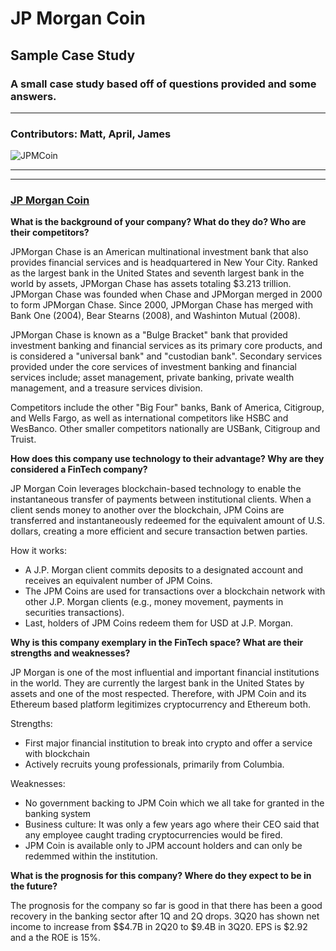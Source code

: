 # JP Morgan Coin
## Sample Case Study 
### A small case study based off of questions provided and some answers.

--- 

### Contributors: Matt, April, James 
![JPMCoin](JPMcoin.png)

--- 
--- 
### [JP Morgan Coin](https://www.jpmorgan.com/solutions/cib/news/digital-coin-payments)
**What is the background of your company? What do they do? Who are their competitors?**

JPMorgan Chase is an American multinational investment bank that also provides financial services and is headquartered in New Your City. Ranked as the largest bank in the United States and seventh largest bank in the world by assets, JPMorgan Chase has assets totaling $3.213 trillion. JPMorgan Chase was founded when Chase and JPMorgan merged in 2000 to form JPMorgan Chase. Since 2000, JPMorgan Chase has merged with Bank One (2004), Bear Stearns (2008), and Washinton Mutual (2008).

JPMorgan Chase is known as a "Bulge Bracket" bank that provided investment banking and financial services as its primary core products, and is considered a "universal bank" and "custodian bank". Secondary services provided under the core services of investment banking and financial services include; asset management, private banking, private wealth management, and a treasure services division.

Competitors include the other "Big Four" banks, Bank of America, Citigroup, and Wells Fargo, as well as international competitors like HSBC and WesBanco. Other smaller competitors nationally are USBank, Citigroup and Truist.

**How does this company use technology to their advantage? Why are they considered a FinTech company?** 

JP Morgan Coin leverages blockchain-based technology to enable the instantaneous transfer of payments between institutional clients.
When a client sends money to another over the blockchain, JPM Coins are transferred and instantaneously redeemed for the equivalent amount of U.S. dollars, creating a more efficient and secure transaction betwen parties.

How it works:

+ A J.P. Morgan client commits deposits to a designated account and receives an equivalent number of JPM Coins.
+ The JPM Coins are used for transactions over a blockchain network with other J.P. Morgan clients (e.g., money movement, payments in securities transactions).
+ Last, holders of JPM Coins redeem them for USD at J.P. Morgan.


**Why is this company exemplary in the FinTech space? What are their strengths and weaknesses?** 

JP Morgan is one of the most influential and important financial institutions in the world. They are currently the largest bank in the United States by assets and one of the most respected. Therefore, with JPM Coin and its Ethereum based platform legitimizes cryptocurrency and Ethereum both. 

Strengths: 
+ First major financial institution to break into crypto and offer a service with blockchain 
+ Actively recruits young professionals, primarily from Columbia. 

Weaknesses: 
+ No government backing to JPM Coin which we all take for granted in the banking system 
+ Business culture: It was only a few years ago where their CEO said that any employee caught trading cryptocurrencies would be fired. 
+ JPM Coin is available only to JPM account holders and can only be redemmed within the institution.

**What is the prognosis for this company? Where do they expect to be in the future?**

The prognosis for the company so far is good in that there has been a good recovery in the banking sector after 1Q and 2Q drops. 3Q20 has shown net income to increase from $$4.7B in 2Q20 to $9.4B in 3Q20. EPS is $2.92 and a the ROE is 15%.
